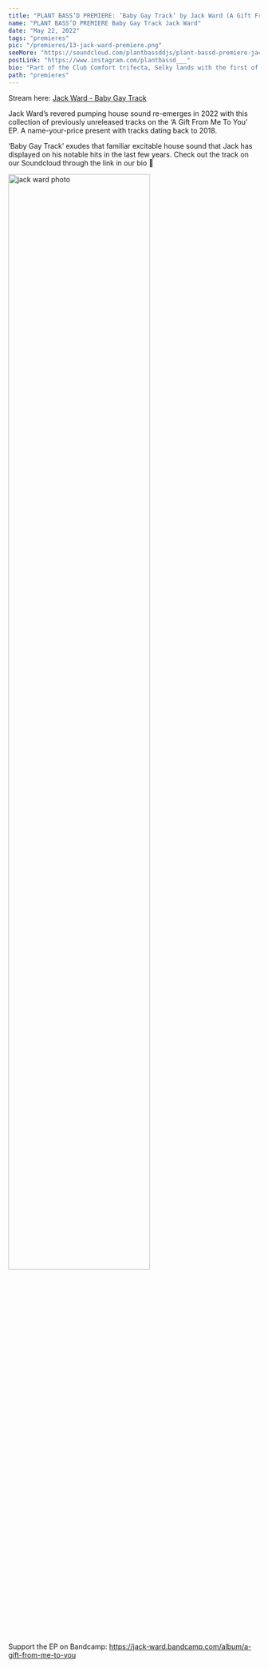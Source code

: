```yaml
---
title: "PLANT BASS’D PREMIERE: ’Baby Gay Track’ by Jack Ward (A Gift From Me To You EP)"
name: "PLANT BASS’D PREMIERE Baby Gay Track Jack Ward"
date: "May 22, 2022"
tags: "premieres"
pic: "/premieres/13-jack-ward-premiere.png"
seeMore: "https://soundcloud.com/plantbassddjs/plant-bassd-premiere-jack-ward-baby-gay-track"
postLink: "https://www.instagram.com/plantbassd___"
bio: "Part of the Club Comfort trifecta, Selky lands with the first of a new edits series with 'The Bumps'. 4 Baltimore club and breakbeat fusions of classic hits..."
path: "premieres"
---
```


Stream here: <a href="https://soundcloud.com/plantbassddjs/plant-bassd-premiere-jack-ward-baby-gay-track" rel="noopener noreferrer" target="_blank">Jack Ward - Baby Gay Track</a>

Jack Ward’s revered pumping house sound re-emerges in 2022 with this collection of previously unreleased tracks on the ‘A Gift From Me To You’ EP. A name-your-price present with tracks dating back to 2018.

‘Baby Gay Track’ exudes that familiar excitable house sound that Jack has displayed on his notable hits in the last few years. Check out the track on our Soundcloud through the link in our bio 🌱

<img src="/premieres/13-jack.jpg" alt="jack ward photo" width = "75%">

Support the EP on Bandcamp: https://jack-ward.bandcamp.com/album/a-gift-from-me-to-you
